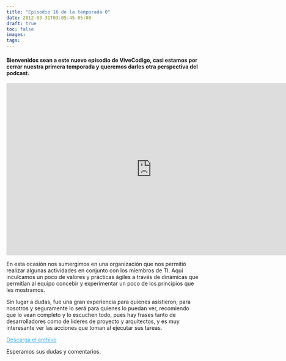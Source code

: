 ```yaml
---
title: "Episodio 16 de la temporada 0"
date: 2012-03-31T03:05:45-05:00
draft: true
toc: false
images:
tags:
---
```


<h4>Bienvenidos sean a este nuevo episodio de ViveCodigo, casi estamos por cerrar nuestra primera temporada y queremos darles otra perspectiva del podcast.</h4>

<iframe src="https://player.vimeo.com/video/39522331?h=b061de9f5c" width="760" height="450" frameborder="0"></iframe>

En esta ocasión nos sumergimos en una organización que nos permitió realizar algunas actividades en conjunto con los miembros de TI. Aquí inculcamos un poco de valores y prácticas ágiles a través de dinámicas que permitían al equipo concebir y experimentar un poco de los principios que les mostramos.

Sin lugar a dudas, fue una gran experiencia para quienes asistieron, para nosotros y seguramente lo será para quienes lo puedan ver, recomiendo que lo vean completo y lo escuchen todo, pues hay frases tanto de desarrolladores como de líderes de proyecto y arquitectos, y es muy interesante ver las acciones que toman al ejecutar sus tareas.

<a target="_blank" style="color:#3eb0ef;" href="http://s3.amazonaws.com/media.vivecodigo.org/podcast/temporada0/ViveCodigo00x16.mov">Descarga el archivo</a>

Esperamos sus dudas y comentarios.
